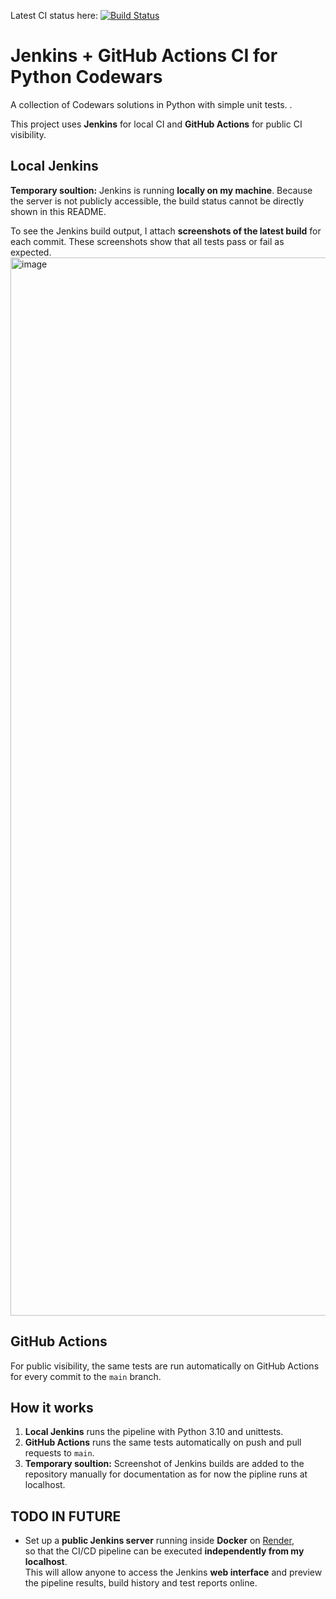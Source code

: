 Latest CI status here:
[![Build Status](https://github.com/szymonpilszak/jenkins-pipeline-python-codewars/actions/workflows/ci.yml/badge.svg)](https://github.com/szymonpilszak/jenkins-pipeline-python-codewars/actions/workflows/ci.yml)


# Jenkins + GitHub Actions CI for Python Codewars

A collection of Codewars solutions in Python with simple unit tests.  .

This project uses **Jenkins** for local CI and **GitHub Actions** for public CI visibility.


## Local Jenkins

**Temporary soultion:**
Jenkins is running **locally on my machine**. Because the server is not publicly accessible, the build status cannot be directly shown in this README.  

To see the Jenkins build output, I attach **screenshots of the latest build** for each commit. These screenshots show that all tests pass or fail as expected.
<img width="1896" height="1693" alt="image" src="https://github.com/user-attachments/assets/591eebc0-45d5-4bd1-9803-6900727dff8f" />




## GitHub Actions

For public visibility, the same tests are run automatically on GitHub Actions for every commit to the `main` branch.  


## How it works

1. **Local Jenkins** runs the pipeline with Python 3.10 and unittests.
2. **GitHub Actions** runs the same tests automatically on push and pull requests to `main`.
3. **Temporary soultion:** Screenshot of Jenkins builds are added to the repository manually for documentation as for now the pipline runs at localhost. 


## TODO IN FUTURE
- Set up a **public Jenkins server** running inside **Docker** on [Render](https://render.com),  
  so that the CI/CD pipeline can be executed **independently from my localhost**.  
  This will allow anyone to access the Jenkins **web interface** and preview  
  the pipeline results, build history and test reports online.  
